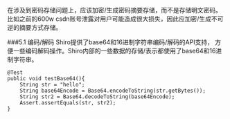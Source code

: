 在涉及到密码存储问题上，应该加密/生成密码摘要存储，而不是存储明文密码。
比如之前的600w csdn账号泄露对用户可能造成很大损失，因此应加密/生成不可逆的摘要方式存储。

###5.1 编码/解码
Shiro提供了base64和16进制字符串编码/解码的API支持，
方便一些编码解码操作。Shiro内部的一些数据的存储/表示都使用了base64和16进制字符串。


```
@Test
public void testBase64(){
    String str = "hello";
    String base64Encode = Base64.encodeToString(str.getBytes());
    String str2 = Base64.decodeToString(base64Encode);
    Assert.assertEquals(str, str2);
}
```
